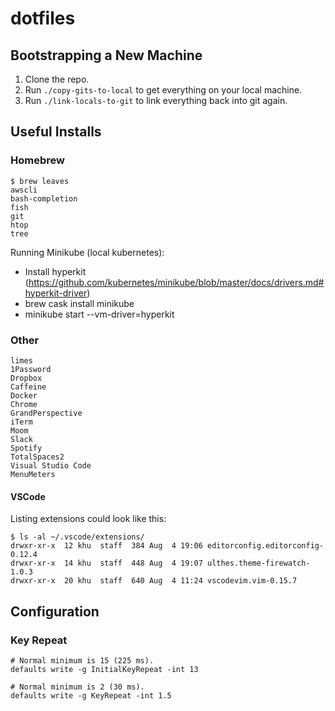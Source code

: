 # dotfiles

## Bootstrapping a New Machine

1. Clone the repo.
2. Run `./copy-gits-to-local` to get everything on your local machine.
3. Run `./link-locals-to-git` to link everything back into git again.

## Useful Installs

### Homebrew

```
$ brew leaves
awscli
bash-completion
fish
git
htop
tree
```

Running Minikube (local kubernetes):
- Install hyperkit (https://github.com/kubernetes/minikube/blob/master/docs/drivers.md#hyperkit-driver)
- brew cask install minikube
- minikube start --vm-driver=hyperkit

### Other

```
limes
1Password
Dropbox
Caffeine
Docker
Chrome
GrandPerspective
iTerm
Moom
Slack
Spotify
TotalSpaces2
Visual Studio Code
MenuMeters
```

#### VSCode

Listing extensions could look like this:

```
$ ls -al ~/.vscode/extensions/
drwxr-xr-x  12 khu  staff  384 Aug  4 19:06 editorconfig.editorconfig-0.12.4
drwxr-xr-x  14 khu  staff  448 Aug  4 19:07 ulthes.theme-firewatch-1.0.3
drwxr-xr-x  20 khu  staff  640 Aug  4 11:24 vscodevim.vim-0.15.7
```

## Configuration

### Key Repeat

```
# Normal minimum is 15 (225 ms).
defaults write -g InitialKeyRepeat -int 13

# Normal minimum is 2 (30 ms).
defaults write -g KeyRepeat -int 1.5
```
